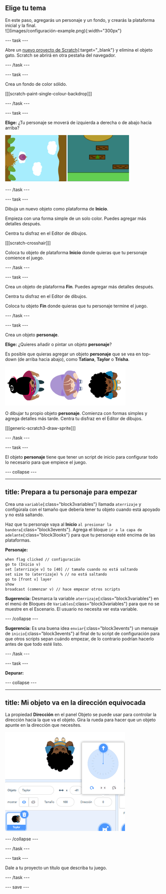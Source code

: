 ## Elige tu tema

<div style="display: flex; flex-wrap: wrap">
<div style="flex-basis: 200px; flex-grow: 1; margin-right: 15px;">
En este paso, agregarás un personaje y un fondo, y crearás la plataforma inicial y la final. 
</div>
<div>
![](images/configuración-example.png){:width="300px"}
</div>
</div>

--- task ---

Abre un [nuevo proyecto de Scratch](http://rpf.io/scratch-new){:target="_blank"} y elimina el objeto gato. Scratch se abrirá en otra pestaña del navegador.

--- /task ---

--- task ---

Crea un fondo de color sólido.

[[[scratch-paint-single-colour-backdrop]]]

--- /task ---

--- task ---

**Elige:** ¿Tu personaje se moverá de izquierda a derecha o de abajo hacia arriba?

![](images/direction-examples.png)

--- /task ---

--- task ---

Dibuja un nuevo objeto como plataforma de **Inicio**.

Empieza con una forma simple de un solo color. Puedes agregar más detalles después.

Centra tu disfraz en el Editor de dibujos.

[[[scratch-crosshair]]]

Coloca tu objeto de plataforma **Inicio** donde quieras que tu personaje comience el juego.

--- /task ---

--- task ---

Crea un objeto de plataforma **Fin**. Puedes agregar más detalles después.

Centra tu disfraz en el Editor de dibujos.

Coloca tu objeto **Fin** donde quieras que tu personaje termine el juego.

--- /task ---

--- task ---

Crea un objeto **personaje**.

**Elige:** ¿Quieres añadir o pintar un objeto **personaje**?

Es posible que quieras agregar un objeto **personaje** que se vea en top-down (de arriba hacia abajo), como **Tatiana**, **Taylor** o **Trisha**.

![Imagen de los objetos con vista de arriba hacia abajo disponibles en scratch](images/top-down-sprites.png)

O dibujar tu propio objeto **personaje**. Comienza con formas simples y agrega detalles más tarde. Centra tu disfraz en el Editor de dibujos.

[[[generic-scratch3-draw-sprite]]]

--- /task ---

--- task ---

El objeto **personaje** tiene que tener un script de inicio para configurar todo lo necesario para que empiece el juego.

--- collapse ---

---
title: Prepara a tu personaje para empezar
---

Crea una `variable`{:class="block3variables"} llamada `aterrizaje` y configúrala con el tamaño que debería tener tu objeto cuando está apoyado y no está saltando.

Haz que tu personaje vaya al **Inicio** `al presionar la bandera`{:class="block3events"}. Agrega el bloque `ir a la capa de adelante`{:class="block3looks"} para que tu personaje esté encima de las plataformas.

**Personaje:**

```blocks3
when flag clicked // configuración
go to (Inicio v)
set [aterrizaje v] to [40] // tamaño cuando no está saltando
set size to (aterrizaje) % // no está saltando
go to [front v] layer
show
broadcast (comenzar v) // hace empezar otros scripts
```

**Sugerencia:** Desmarca la variable `aterrizaje`{:class="block3variables"} en el menú de Bloques de `Variables`{:class="block3variables"} para que no se muestre en el Escenario. El usuario no necesita ver esta variable.

--- /collapse ---

**Sugerencia:** Es una buena idea `enviar`{:class="block3events"} un mensaje de `inicio`{:class="block3events"} al final de tu script de configuración para que otros scripts sepan cuándo empezar, de lo contrario podrían hacerlo antes de que todo esté listo.

--- /task ---

--- task ---

**Depurar:**

--- collapse ---

---
title: Mi objeto va en la dirección equivocada
---

La propiedad **Dirección** en el panel Objeto se puede usar para controlar la dirección hacia la que va el objeto. Gira la rueda para hacer que un objeto apunte en la dirección que necesites.

![El panel de objetos con la propiedad de dirección seleccionada. Se muestra un menú emergente con una rueda de dirección que se usa para ajustar la dirección hacia la que apunta el objeto.](images/direction-property.png)

--- /collapse ---

--- /task ---

--- task ---

Dale a tu proyecto un título que describa tu juego.

--- /task ---

--- save ---
